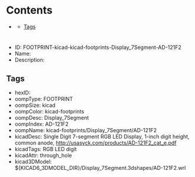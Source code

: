 



Contents
========

* [](#)
	* [Tags](#tags)

# 

- ID: FOOTPRINT-kicad-kicad-footprints-Display_7Segment-AD-121F2
- Name: 
- Description: 

## Tags

- hexID: 
- oompType: FOOTPRINT
- oompSize: kicad
- oompColor: kicad-footprints
- oompDesc: Display_7Segment
- oompIndex: AD-121F2
- oompName: kicad-footprints/Display_7Segment/AD-121F2
- kicadDesc: Single Digit 7-segment RGB LED Display, 1-inch digit height, common anode, http://usasyck.com/products/AD-121F2_cat_e.pdf
- kicadTags: RGB LED digit
- kicadAttr: through_hole
- kicad3DModel: ${KICAD6_3DMODEL_DIR}/Display_7Segment.3dshapes/AD-121F2.wrl
